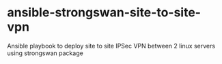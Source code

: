 # ansible-strongswan-site-to-site-vpn
Ansible playbook to deploy site to site IPSec VPN between 2 linux servers using strongswan package
